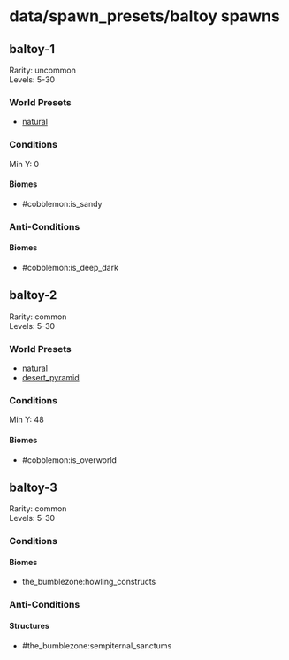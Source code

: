 # data/spawn_presets/baltoy spawns  
  
## baltoy-1  
Rarity: uncommon  
Levels: 5-30  
  
### World Presets  
* [natural](/data/world_presets/natural.md)  
  
### Conditions  
Min Y: 0  
  
#### Biomes  
  * #cobblemon:is_sandy
  
  
### Anti-Conditions  
  
#### Biomes  
  * #cobblemon:is_deep_dark
  
  
## baltoy-2  
Rarity: common  
Levels: 5-30  
  
### World Presets  
* [natural](/data/world_presets/natural.md)  
* [desert_pyramid](/data/world_presets/desert_pyramid.md)  
  
### Conditions  
Min Y: 48  
  
#### Biomes  
  * #cobblemon:is_overworld
  
  
## baltoy-3  
Rarity: common  
Levels: 5-30  
  
### Conditions  
  
#### Biomes  
  * the_bumblezone:howling_constructs
  
  
### Anti-Conditions  
  
#### Structures  
  * #the_bumblezone:sempiternal_sanctums
  

